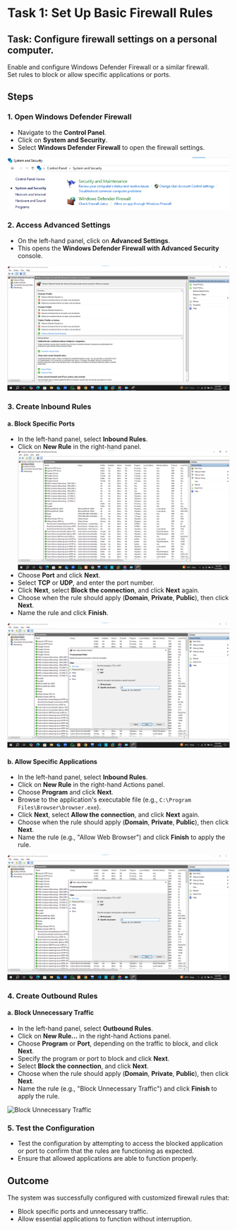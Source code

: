 # Task 1: Set Up Basic Firewall Rules

## Task: Configure firewall settings on a personal computer.  
Enable and configure Windows Defender Firewall or a similar firewall.  
Set rules to block or allow specific applications or ports.

## Steps

### 1. Open Windows Defender Firewall
- Navigate to the **Control Panel**.
- Click on **System and Security**.
- Select **Windows Defender Firewall** to open the firewall settings.

![](./images/1.png)

### 2. Access Advanced Settings
- On the left-hand panel, click on **Advanced Settings**.
- This opens the **Windows Defender Firewall with Advanced Security** console.

![](./images/2.png)

### 3. Create Inbound Rules

#### a. Block Specific Ports
- In the left-hand panel, select **Inbound Rules**.
- Click on **New Rule** in the right-hand panel.
![](./images/3.png)
- Choose **Port** and click **Next**.
- Select **TCP** or **UDP**, and enter the port number.
- Click **Next**, select **Block the connection**, and click **Next** again.
- Choose when the rule should apply (**Domain**, **Private**, **Public**), then click **Next**.
- Name the rule and click **Finish**.

![](./images/4.png)

#### b. Allow Specific Applications
- In the left-hand panel, select **Inbound Rules**.
- Click on **New Rule** in the right-hand Actions panel.
- Choose **Program** and click **Next**.
- Browse to the application's executable file (e.g., `C:\Program Files\Browser\browser.exe`).
- Click **Next**, select **Allow the connection**, and click **Next** again.
- Choose when the rule should apply (**Domain**, **Private**, **Public**), then click **Next**.
- Name the rule (e.g., "Allow Web Browser") and click **Finish** to apply the rule.

![Allow Specific Applications](./images/4.png)

### 4. Create Outbound Rules

#### a. Block Unnecessary Traffic
- In the left-hand panel, select **Outbound Rules**.
- Click on **New Rule...** in the right-hand Actions panel.
- Choose **Program** or **Port**, depending on the traffic to block, and click **Next**.
- Specify the program or port to block and click **Next**.
- Select **Block the connection**, and click **Next**.
- Choose when the rule should apply (**Domain**, **Private**, **Public**), then click **Next**.
- Name the rule (e.g., "Block Unnecessary Traffic") and click **Finish** to apply the rule.

![Block Unnecessary Traffic](./images/5.png)

### 5. Test the Configuration
- Test the configuration by attempting to access the blocked application or port to confirm that the rules are functioning as expected.
- Ensure that allowed applications are able to function properly.

## Outcome
The system was successfully configured with customized firewall rules that:
- Block specific ports and unnecessary traffic.
- Allow essential applications to function without interruption.
